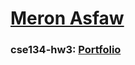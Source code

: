 # [Meron Asfaw](https://github.com/AdulisL)
### cse134-hw3: [Portfolio](https://adulisl.github.io/cse134-hw3/)
